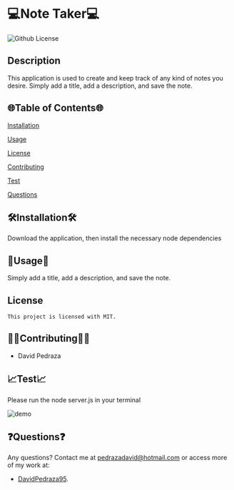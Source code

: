 # 💻Note Taker💻

  ![Github License](https://img.shields.io/badge/license-MIT-blue.svg)


  ## Description
   This application is used to create and keep track of any kind of notes you desire. Simply add a title, add a description, and save the note.

  <ur>

  ## 🌐Table of Contents🌐
  [Installation](#installation)

  [Usage](#usage)

  
[License](#license)


  [Contributing](#contributing)

  [Test](#test)

  [Questions](#questions)

 
  
  ## 🛠️Installation🛠️
  Download the application, then install the necessary node dependencies

  <ur>

  ## 📁Usage📁
   Simply add a title, add a description, and save the note.
  ## License 
    This project is licensed with MIT.

  <ur>

  ## 👨‍💼Contributing👨‍💼
 - David Pedraza
  <ur>

  ## 📈Test📈
  Please run the node server.js in your terminal
  <ur>

  ![demo](https://github.com/DavidPedraza95/Central_Data_Processor/blob/main/assets/Untitled_%20Aug%2012,%202021%208_32%20PM.gif?raw=true)
    
    
    
  ## ❓Questions❓
  Any questions? Contact me at pedrazadavid@hotmail.com or access more of my work at:

 - [DavidPedraza95](https://github.com/DavidPedraza95/).
